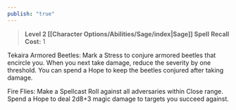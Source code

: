 ```yaml
---
publish: "true"
---
```

> **Level 2 [[Character Options/Abilities/Sage/index|Sage]] Spell**
> **Recall Cost:** 1

Tekaira Armored Beetles: Mark a Stress to conjure armored beetles that encircle you. When you next take damage, reduce the severity by one threshold. You can spend a Hope to keep the beetles conjured after taking damage.

Fire Flies: Make a Spellcast Roll against all adversaries within Close range. Spend a Hope to deal 2d8+3 magic damage to targets you succeed against.
